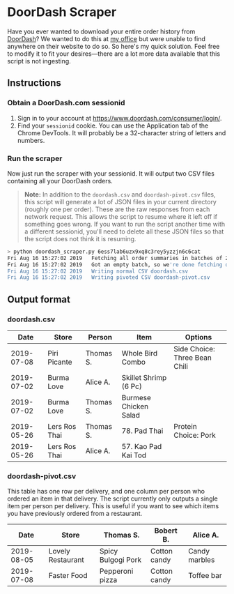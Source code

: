 # DoorDash Scraper

Have you ever wanted to download your entire order history from [DoorDash](https://www.doordash.com)? We wanted to do this at [my office](https://www.golden.com) but were unable to find anywhere on their website to do so. So here's my quick solution. Feel free to modify it to fit your desires⁠—there are a lot more data available that this script is not ingesting.

## Instructions

### Obtain a DoorDash.com sessionid

1. Sign in to your account at https://www.doordash.com/consumer/login/.
2. Find your `sessionid` cookie. You can use the Application tab of the Chrome DevTools. It will probably be a 32-character string of letters and numbers.

### Run the scraper

Now just run the scraper with your sessionid. It will output two CSV files containing all your DoorDash orders.

> **Note:** In addition to the `doordash.csv` and `doordash-pivot.csv` files, this script will generate a lot of JSON files in your current directory (roughly one per order). These are the raw responses from each network request. This allows the script to resume where it left off if something goes wrong. If you want to run the script another time with a different sessionid, you'll need to delete all these JSON files so that the script does not think it is resuming.

```bash
> python doordash_scraper.py 6ess7lab6uzx9xq8c3rey5yzzjn6c6cat
Fri Aug 16 15:27:02 2019   Fetching all order summaries in batches of 20
Fri Aug 16 15:27:02 2019   Got an empty batch, so we're done fetching order summaries!
Fri Aug 16 15:27:02 2019   Writing normal CSV doordash.csv
Fri Aug 16 15:27:02 2019   Writing pivoted CSV doordash-pivot.csv
```

## Output format

### doordash.csv

| Date | Store | Person | Item | Options |
| ---- | ----- | ------ | ---- | ------- | 
| 2019-07-08 | Piri Picante | Thomas S. | Whole Bird Combo | Side Choice: Three Bean Chili |
| 2019-07-02 | Burma Love | Alice A. | Skillet Shrimp (6 Pc) |
| 2019-07-02 | Burma Love | Thomas S. | Burmese Chicken Salad |
| 2019-05-26 | Lers Ros Thai | Thomas S. | 78. Pad Thai | Protein Choice: Pork |
| 2019-05-26 | Lers Ros Thai | Alice A. | 57. Kao Pad Kai Tod |

### doordash-pivot.csv

This table has one row per delivery, and one column per person who ordered an item in that delivery. The script currently only outputs a single item per person per delivery. This is useful if you want to see which items you have previously ordered from a restaurant.

| Date | Store | Thomas S. | Bobert B. | Alice A. |
| ---- | ----- | --------- | --------- | -------- |
| 2019-08-05 | Lovely Restaurant | Spicy Bulgogi Pork | Cotton candy | Candy marbles |
| 2019-07-08 | Faster Food | Pepperoni pizza | Cotton candy | Toffee bar |
